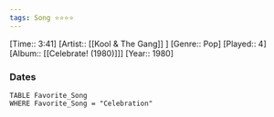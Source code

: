 ```yaml
---
tags: Song ⭐⭐⭐⭐ 
---
```

[Time:: 3:41]
[Artist:: [[Kool & The Gang]] ]
[Genre:: Pop]
[Played:: 4]
[Album:: [[Celebrate! (1980)]]]
[Year:: 1980]
### Dates
````dataview
TABLE Favorite_Song
WHERE Favorite_Song = "Celebration"
````
